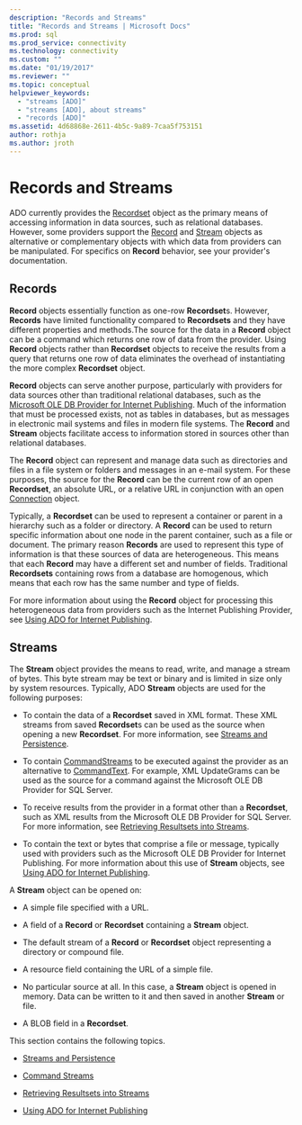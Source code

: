 ```yaml
---
description: "Records and Streams"
title: "Records and Streams | Microsoft Docs"
ms.prod: sql
ms.prod_service: connectivity
ms.technology: connectivity
ms.custom: ""
ms.date: "01/19/2017"
ms.reviewer: ""
ms.topic: conceptual
helpviewer_keywords: 
  - "streams [ADO]"
  - "streams [ADO], about streams"
  - "records [ADO]"
ms.assetid: 4d68868e-2611-4b5c-9a89-7caa5f753151
author: rothja
ms.author: jroth
---
```

# Records and Streams
ADO currently provides the [Recordset](../../../ado/reference/ado-api/recordset-object-ado.md) object as the primary means of accessing information in data sources, such as relational databases. However, some providers support the [Record](../../../ado/reference/ado-api/record-object-ado.md) and [Stream](../../../ado/reference/ado-api/stream-object-ado.md) objects as alternative or complementary objects with which data from providers can be manipulated. For specifics on **Record** behavior, see your provider's documentation.  
  
## Records  
 **Record** objects essentially function as one-row **Recordset**s. However, **Records** have limited functionality compared to **Recordsets** and they have different properties and methods.The source for the data in a **Record** object can be a command which returns one row of data from the provider. Using **Record** objects rather than **Recordset** objects to receive the results from a query that returns one row of data eliminates the overhead of instantiating the more complex **Recordset** object.  
  
 **Record** objects can serve another purpose, particularly with providers for data sources other than traditional relational databases, such as the [Microsoft OLE DB Provider for Internet Publishing](../../../ado/guide/appendixes/microsoft-ole-db-provider-for-internet-publishing.md). Much of the information that must be processed exists, not as tables in databases, but as messages in electronic mail systems and files in modern file systems. The **Record** and **Stream** objects facilitate access to information stored in sources other than relational databases.  
  
 The **Record** object can represent and manage data such as directories and files in a file system or folders and messages in an e-mail system. For these purposes, the source for the **Record** can be the current row of an open **Recordset**, an absolute URL, or a relative URL in conjunction with an open [Connection](../../../ado/reference/ado-api/connection-object-ado.md) object.  
  
 Typically, a **Recordset** can be used to represent a container or parent in a hierarchy such as a folder or directory. A **Record** can be used to return specific information about one node in the parent container, such as a file or document. The primary reason **Records** are used to represent this type of information is that these sources of data are heterogeneous. This means that each **Record** may have a different set and number of fields. Traditional **Recordsets** containing rows from a database are homogenous, which means that each row has the same number and type of fields.  
  
 For more information about using the **Record** object for processing this heterogeneous data from providers such as the Internet Publishing Provider, see [Using ADO for Internet Publishing](../../../ado/guide/data/using-ado-for-internet-publishing.md).  
  
## Streams  
 The **Stream** object provides the means to read, write, and manage a stream of bytes. This byte stream may be text or binary and is limited in size only by system resources. Typically, ADO **Stream** objects are used for the following purposes:  
  
-   To contain the data of a **Recordset** saved in XML format. These XML streams from saved **Recordset**s can be used as the source when opening a new **Recordset**. For more information, see [Streams and Persistence](../../../ado/guide/data/streams-and-persistence.md).  
  
-   To contain [CommandStreams](../../../ado/reference/ado-api/commandstream-property-ado.md) to be executed against the provider as an alternative to [CommandText](../../../ado/reference/ado-api/commandtext-property-ado.md). For example, XML UpdateGrams can be used as the source for a command against the Microsoft OLE DB Provider for SQL Server.  
  
-   To receive results from the provider in a format other than a **Recordset**, such as XML results from the Microsoft OLE DB Provider for SQL Server. For more information, see [Retrieving Resultsets into Streams](../../../ado/guide/data/retrieving-resultsets-into-streams.md).  
  
-   To contain the text or bytes that comprise a file or message, typically used with providers such as the Microsoft OLE DB Provider for Internet Publishing. For more information about this use of **Stream** objects, see [Using ADO for Internet Publishing](../../../ado/guide/data/using-ado-for-internet-publishing.md).  
  
 A **Stream** object can be opened on:  
  
-   A simple file specified with a URL.  
  
-   A field of a **Record** or **Recordset** containing a **Stream** object.  
  
-   The default stream of a **Record** or **Recordset** object representing a directory or compound file.  
  
-   A resource field containing the URL of a simple file.  
  
-   No particular source at all. In this case, a **Stream** object is opened in memory. Data can be written to it and then saved in another **Stream** or file.  
  
-   A BLOB field in a **Recordset**.  
  
 This section contains the following topics.  
  
-   [Streams and Persistence](../../../ado/guide/data/streams-and-persistence.md)  
  
-   [Command Streams](../../../ado/guide/data/command-streams.md)  
  
-   [Retrieving Resultsets into Streams](../../../ado/guide/data/retrieving-resultsets-into-streams.md)  
  
-   [Using ADO for Internet Publishing](../../../ado/guide/data/using-ado-for-internet-publishing.md)
